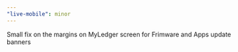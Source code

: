 ```yaml
---
"live-mobile": minor
---
```


Small fix on the margins on MyLedger screen for Frimware and Apps update banners
